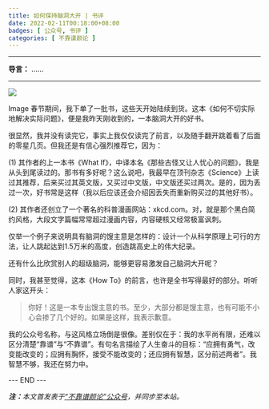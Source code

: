 ```yaml
---
title: 如何保持脑洞大开 | 书评
date: 2022-02-11T00:18:00+08:00
badges: [ 公众号, 书评 ]
categories: [ 不靠谱颜论 ]
---
```


---

**导言：** ……

---

<img src="/images/2020-06-29/code.png" style="max-width:300px"/>

Image
春节期间，我下单了一批书，这些天开始陆续到货。这本《如何不切实际地解决实际问题》，便是我昨天刚收到的，一本脑洞大开的好书。

很显然，我并没有读完它，事实上我仅仅读完了前言，以及随手翻开跳着看了后面的零星几页。但我还是有信心强烈推荐它，因为：

(1) 其作者的上一本书《What If》，中译本名《那些古怪又让人忧心的问题》，我是从头到尾读过的。那书有多好呢？这么说吧，我最早在顶刊杂志《Science》上读过其推荐，后来买过其英文版，又买过中文版，中文版还买过两次。是的，因为丢过一次，好书常是这样（我以后应该还会介绍因丢失而重新购买过的其他好书）。

(2) 其作者还创立了一个著名的科普漫画网站：xkcd.com。对，就是那个黑白简约风格，大段文字篇幅常常超过漫画内容，内容硬核又经常极富讽刺。

仅举一个例子来说明具有脑洞的馊主意是怎样的：设计一个从科学原理上可行的方法，让人跳起达到1.5万米的高度，创造跳高史上的伟大纪录。

还有什么比欣赏别人的超级脑洞，能够更容易激发自己脑洞大开呢？

同时，我甚至觉得，这本《How To》的前言，也许是全书写得最好的部分。听听人家这开头：

> 你好！这是一本专出馊主意的书。至少，大部分都是馊主意，也有可能不小心会掺了几个好的。如果是这样，我表示歉意。

我的公众号名称，与这风格立场倒是很像。差别仅在于：我的水平尚有限，还难以区分清楚“靠谱”与“不靠谱”。有句名言描绘了人生奋斗的目标：“应拥有勇气，改变能改变的；应拥有胸怀，接受不能改变的；还应拥有智慧，区分前述两者”。我智慧不够，我还在努力中。

<div class="p-5 text-center">--- END ---</div>

<i><b>注：</b>本文首发表于[“不靠谱颜论”公众号](https://mp.weixin.qq.com/s/qbU0j9mHGJXzMGORJPuZTA)，并同步至本站。</i>

